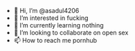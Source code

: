 - 👋 Hi, I’m @asadul4206
- 👀 I’m interested in fucking 
- 🌱 I’m currently learning nothing 
- 💞️ I’m looking to collaborate on open sex
- 📫 How to reach me pornhub

<!---
asadul4206/asadul4206 is a ✨ special ✨ repository because its `README.md` (this file) appears on your GitHub profile.
You can click the Preview link to take a look at your changes.
--->
